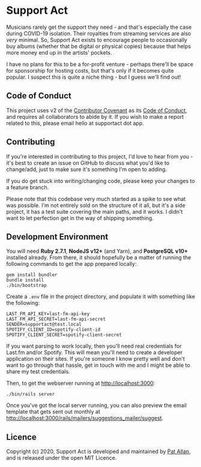 # Support Act

Musicians rarely get the support they need - and that's especially the case during COVID-19 isolation. Their royalties from streaming services are also _very_ minimal. So, Support Act exists to encourage people to occasionally buy albums (whether that be digital or physical copies) because that helps more money end up in the artists' pockets.

I have no plans for this to be a for-profit venture - perhaps there'll be space for sponsorship for hosting costs, but that's only if it becomes quite popular. I suspect this is quite a niche thing - but I guess we'll find out!

## Code of Conduct

This project uses v2 of the [Contributor Covenant](https://www.contributor-covenant.org) as its [Code of Conduct](CODE_OF_CONDUCT.md), and requires all collaborators to abide by it. If you wish to make a report related to this, please email hello at supportact dot app.

## Contributing

If you're interested in contributing to this project, I'd love to hear from you - it's best to create an issue on GitHub to discuss what you'd like to change/add, just to make sure it's something I'm open to adding.

If you do get stuck into writing/changing code, please keep your changes to a feature branch.

Please note that this codebase very much started as a spike to see what was possible. I'm not entirely sold on the structure of it all, but it's a side project, it has a test suite covering the main paths, and it works. I didn't want to let perfection get in the way of shipping something.

## Development Environment

You will need **Ruby 2.7.1**, **NodeJS v12+** (and Yarn), and **PostgreSQL v10+** installed already. From there, it should hopefully be a matter of running the following commands to get the app prepared locally:

```
gem install bundler
bundle install
./bin/bootstrap
```

Create a `.env` file in the project directory, and populate it with something like the following:

```
LAST_FM_API_KEY=last-fm-api-key
LAST_FM_API_SECRET=last-fm-api-secret
SENDER=supportact@test.local
SPOTIFY_CLIENT_ID=spotify-client-id
SPOTIFY_CLIENT_SECRET=spotify-client-secret
```

If you want parsing to work locally, then you'll need real credentials for Last.fm and/or Spotify. This will mean you'll need to create a developer application on their sites. If you're someone I know pretty well and don't want to go through that hassle, get in touch with me and I might be able to share my test credentials.

Then, to get the webserver running at [http://localhost:3000](http://localhost:3000):

```
./bin/rails server
```

Once you've got the local server running, you can also preview the email template that gets sent out monthly at [http://localhost:3000/rails/mailers/suggestions_mailer/suggest](http://localhost:3000/rails/mailers/suggestions_mailer/suggest).

## Licence

Copyright (c) 2020, Support Act is developed and maintained by [Pat Allan](https://freelancing-gods.com), and is released under the open MIT Licence.
